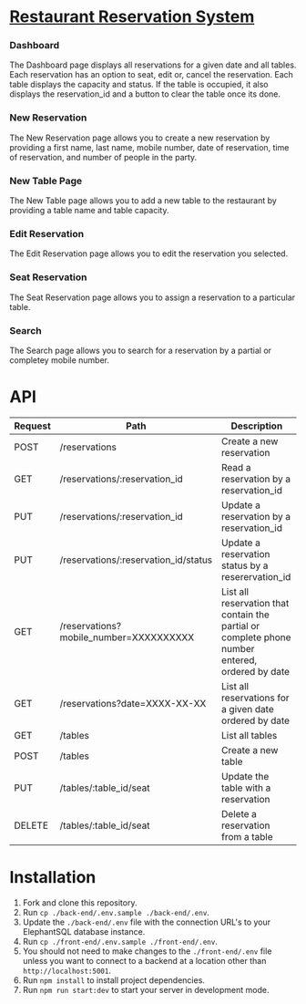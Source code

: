 # [Restaurant Reservation System](https://restaurantreservationsystem-frontend.onrender.com)

### Dashboard 
The Dashboard page displays all reservations for a given date and all tables. Each reservation has an option to seat, edit or, cancel the reservation. Each table displays the capacity and status. If the table is occupied, it also displays the reservation_id and a button to clear the table once its done.

### New Reservation
The New Reservation page allows you to create a new reservation by providing a first name, last name, mobile number, date of reservation, time of reservation, and number of people in the party.

### New Table Page
The New Table page allows you to add a new table to the restaurant by providing a table name and table capacity.

### Edit Reservation
The Edit Reservation page allows you to edit the reservation you selected.

### Seat Reservation
The Seat Reservation page allows you to assign a reservation to a particular table.

### Search
The Search page allows you to search for a reservation by a partial or completey mobile number.

# API
Request | Path | Description
| ----------- | ----------- | ----------- | 
| POST | /reservations | Create a new reservation |
| GET | /reservations/:reservation_id | Read a reservation by a reservation_id |
| PUT | /reservations/:reservation_id | Update a reservation by a reservation_id |
| PUT | /reservations/:reservation_id/status | Update a reservation status by a reserervation_id |
| GET | /reservations?mobile_number=XXXXXXXXXX | List all reservation that contain the partial or complete phone number entered, ordered by date |
| GET | 	/reservations?date=XXXX-XX-XX | List all reservations for a given date ordered by date | 
| GET | /tables | List all tables|
| POST | /tables | Create a new table | 
| PUT | /tables/:table_id/seat | Update the table with a reservation |
| DELETE | /tables/:table_id/seat | Delete a reservation from a table | 

# Installation
1. Fork and clone this repository.
1. Run `cp ./back-end/.env.sample ./back-end/.env`.
1. Update the `./back-end/.env` file with the connection URL's to your ElephantSQL database instance.
1. Run `cp ./front-end/.env.sample ./front-end/.env`.
1. You should not need to make changes to the `./front-end/.env` file unless you want to connect to a backend at a location other than `http://localhost:5001`.
1. Run `npm install` to install project dependencies.
1. Run `npm run start:dev` to start your server in development mode.

